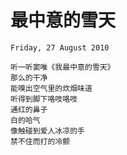 # 最中意的雪天

`Friday, 27 August 2010`

```
听一听窦唯《我最中意的雪天》
那么的干净
能嗅出空气里的炊烟味道
听得到脚下咯吱咯吱
通红的鼻子
白的哈气
像触碰到爱人冰凉的手
禁不住而打的冷颤
```

